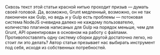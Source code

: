 Сквозь текст этой статьи красной нитью проходит призыв — думать своей головой. Да, возможно, Grunt медленный, возможно, он не так лаконичен как Gulp, но ведь и у Gulp есть проблемы — потоковая система NodeJS очевидна далеко не каждому пользователю, количество плагинов написаных для Gulp на порядок меньше, чем для Grunt, API ориентирован в основном на работу с файлами. Противопоставлять одну систему сборки другой достаточно легко, но стоит ли это делать? Автор статьи презывает нас выбирать инструмент под себя, исходя из собственных потребностей.
